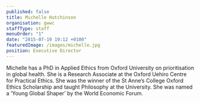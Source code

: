 ```yaml
---
published: false
title: Michelle Hutchinson
organisation: gwwc
staffType: staff
menuOrder: "1"
date: "2015-07-19 19:12 +0100"
featuredImage: /images/michelle.jpg
position: Executive Director
---
```


Michelle has a PhD in Applied Ethics from Oxford University on prioritisation in global health. She is a Research Associate at the Oxford Uehiro Centre for Practical Ethics. She was the winner of the St Anne’s College Oxford Ethics Scholarship and taught Philosophy at the University. She was named a ‘Young Global Shaper’ by the World Economic Forum.
